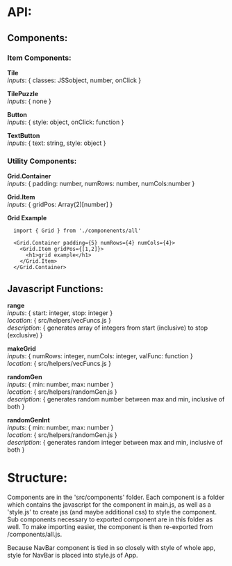 # API:

## Components:
  
### Item Components:
  
**Tile** <br />
*inputs*: { classes: JSSobject, number, onClick }

**TilePuzzle** <br />
*inputs*: { none }

**Button** <br />
*inputs*: { style: object, onClick: function }

**TextButton** <br />
*inputs*: { text: string, style: object }

### Utility Components:

**Grid.Container** <br />
*inputs*: { padding: number, numRows: number, numCols:number }

**Grid.Item** <br />
*inputs*: { gridPos: Array(2)[number] }

**Grid Example** <br />

      import { Grid } from './componenents/all'

      <Grid.Container padding={5} numRows={4} numCols={4}>
        <Grid.Item gridPos={[1,2]}>
          <h1>grid example</h1>
        </Grid.Item>
      </Grid.Container>

## Javascript Functions:

**range** <br />
*inputs*: { start: integer, stop: integer } <br />
*location*: { src/helpers/vecFuncs.js } <br />
*description*: { generates array of integers from start (inclusive) to stop (exclusive) }

**makeGrid** <br />
*inputs*: { numRows: integer, numCols: integer, valFunc: function }  <br />
*location*: { src/helpers/vecFuncs.js }

**randomGen** <br />
*inputs*: { min: number, max: number } <br />
*location*: { src/helpers/randomGen.js } <br />
*description*: { generates random number between max and min, inclusive of both }

**randomGenInt** <br />
*inputs*: { min: number, max: number } <br />
*location*: { src/helpers/randomGen.js } <br />
*description*: { generates random integer between max and min, inclusive of both }

# Structure:

Components are in the 'src/components' folder. Each component is a folder which contains the javascript
for the component in main.js, as well as a 'style.js' to create jss (and maybe additional css) to style the component. Sub components necessary to exported component are in this folder as well. To make importing easier, the component is then re-exported from /components/all.js.

Because NavBar component is tied in so closely with style of whole app,
style for NavBar is placed into style.js of App.
